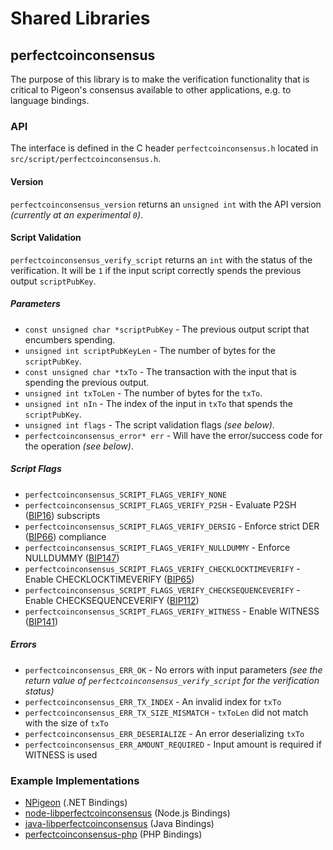 Shared Libraries
================

## perfectcoinconsensus

The purpose of this library is to make the verification functionality that is critical to Pigeon's consensus available to other applications, e.g. to language bindings.

### API

The interface is defined in the C header `perfectcoinconsensus.h` located in  `src/script/perfectcoinconsensus.h`.

#### Version

`perfectcoinconsensus_version` returns an `unsigned int` with the API version *(currently at an experimental `0`)*.

#### Script Validation

`perfectcoinconsensus_verify_script` returns an `int` with the status of the verification. It will be `1` if the input script correctly spends the previous output `scriptPubKey`.

##### Parameters
- `const unsigned char *scriptPubKey` - The previous output script that encumbers spending.
- `unsigned int scriptPubKeyLen` - The number of bytes for the `scriptPubKey`.
- `const unsigned char *txTo` - The transaction with the input that is spending the previous output.
- `unsigned int txToLen` - The number of bytes for the `txTo`.
- `unsigned int nIn` - The index of the input in `txTo` that spends the `scriptPubKey`.
- `unsigned int flags` - The script validation flags *(see below)*.
- `perfectcoinconsensus_error* err` - Will have the error/success code for the operation *(see below)*.

##### Script Flags
- `perfectcoinconsensus_SCRIPT_FLAGS_VERIFY_NONE`
- `perfectcoinconsensus_SCRIPT_FLAGS_VERIFY_P2SH` - Evaluate P2SH ([BIP16](https://github.com/bitcoin/bips/blob/master/bip-0016.mediawiki)) subscripts
- `perfectcoinconsensus_SCRIPT_FLAGS_VERIFY_DERSIG` - Enforce strict DER ([BIP66](https://github.com/bitcoin/bips/blob/master/bip-0066.mediawiki)) compliance
- `perfectcoinconsensus_SCRIPT_FLAGS_VERIFY_NULLDUMMY` - Enforce NULLDUMMY ([BIP147](https://github.com/bitcoin/bips/blob/master/bip-0147.mediawiki))
- `perfectcoinconsensus_SCRIPT_FLAGS_VERIFY_CHECKLOCKTIMEVERIFY` - Enable CHECKLOCKTIMEVERIFY ([BIP65](https://github.com/bitcoin/bips/blob/master/bip-0065.mediawiki))
- `perfectcoinconsensus_SCRIPT_FLAGS_VERIFY_CHECKSEQUENCEVERIFY` - Enable CHECKSEQUENCEVERIFY ([BIP112](https://github.com/bitcoin/bips/blob/master/bip-0112.mediawiki))
- `perfectcoinconsensus_SCRIPT_FLAGS_VERIFY_WITNESS` - Enable WITNESS ([BIP141](https://github.com/bitcoin/bips/blob/master/bip-0141.mediawiki))

##### Errors
- `perfectcoinconsensus_ERR_OK` - No errors with input parameters *(see the return value of `perfectcoinconsensus_verify_script` for the verification status)*
- `perfectcoinconsensus_ERR_TX_INDEX` - An invalid index for `txTo`
- `perfectcoinconsensus_ERR_TX_SIZE_MISMATCH` - `txToLen` did not match with the size of `txTo`
- `perfectcoinconsensus_ERR_DESERIALIZE` - An error deserializing `txTo`
- `perfectcoinconsensus_ERR_AMOUNT_REQUIRED` - Input amount is required if WITNESS is used

### Example Implementations
- [NPigeon](https://github.com/NicolasDorier/NPigeon/blob/master/NPigeon/Script.cs#L814) (.NET Bindings)
- [node-libperfectcoinconsensus](https://github.com/bitpay/node-libperfectcoinconsensus) (Node.js Bindings)
- [java-libperfectcoinconsensus](https://github.com/dexX7/java-libperfectcoinconsensus) (Java Bindings)
- [perfectcoinconsensus-php](https://github.com/Bit-Wasp/perfectcoinconsensus-php) (PHP Bindings)
